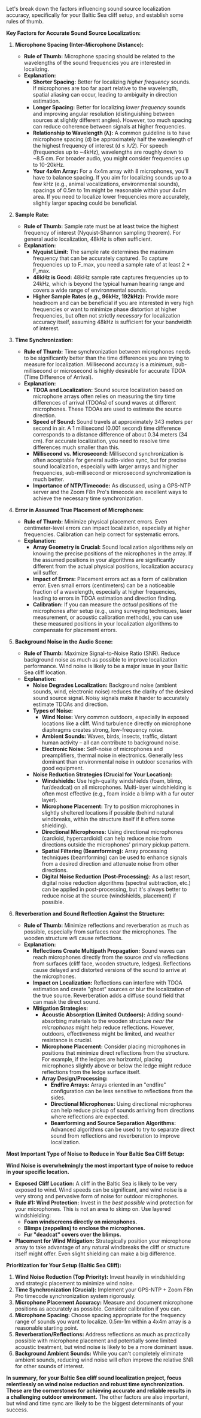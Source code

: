 Let's break down the factors influencing sound source localization accuracy, specifically for your Baltic Sea cliff setup, and establish some rules of thumb.

**Key Factors for Accurate Sound Source Localization:**

1. **Microphone Spacing (Inter-Microphone Distance):**

   * **Rule of Thumb:**  Microphone spacing should be related to the wavelengths of the sound frequencies you are interested in localizing.
   * **Explanation:**
      * **Shorter Spacing:** Better for localizing *higher frequency* sounds.  If microphones are too far apart relative to the wavelength, spatial aliasing can occur, leading to ambiguity in direction estimation.
      * **Longer Spacing:** Better for localizing *lower frequency* sounds and improving angular resolution (distinguishing between sources at slightly different angles). However, too much spacing can reduce coherence between signals at higher frequencies.
      * **Relationship to Wavelength (λ):**  A common guideline is to have microphone spacing (d) be approximately half the wavelength of the highest frequency of interest (d ≤ λ/2).  For speech (frequencies up to ~4kHz), wavelengths are roughly down to ~8.5 cm. For broader audio, you might consider frequencies up to 10-20kHz.
      * **Your 4x4m Array:** For a 4x4m array with 8 microphones, you'll have to balance spacing.  If you aim for localizing sounds up to a few kHz (e.g., animal vocalizations, environmental sounds), spacings of 0.5m to 1m might be reasonable within your 4x4m area.  If you need to localize lower frequencies more accurately, slightly larger spacing could be beneficial.

2. **Sample Rate:**

   * **Rule of Thumb:** Sample rate must be at least twice the highest frequency of interest (Nyquist-Shannon sampling theorem).  For general audio localization, 48kHz is often sufficient.
   * **Explanation:**
      * **Nyquist Limit:**  The sample rate determines the maximum frequency that can be accurately captured.  To capture frequencies up to F_max, you need a sample rate of at least 2 * F_max.
      * **48kHz is Good:** 48kHz sample rate captures frequencies up to 24kHz, which is beyond the typical human hearing range and covers a wide range of environmental sounds.
      * **Higher Sample Rates (e.g., 96kHz, 192kHz):**  Provide more headroom and can be beneficial if you are interested in very high frequencies or want to minimize phase distortion at higher frequencies, but often not strictly *necessary* for localization accuracy itself, assuming 48kHz is sufficient for your bandwidth of interest.

3. **Time Synchronization:**

   * **Rule of Thumb:**  Time synchronization between microphones needs to be significantly better than the time differences you are trying to measure for localization.  Millisecond accuracy is a *minimum*, sub-millisecond or microsecond is highly desirable for accurate TDOA (Time Difference of Arrival).
   * **Explanation:**
      * **TDOA and Localization:** Sound source localization based on microphone arrays often relies on measuring the tiny time differences of arrival (TDOAs) of sound waves at different microphones.  These TDOAs are used to estimate the source direction.
      * **Speed of Sound:** Sound travels at approximately 343 meters per second in air.  A 1 millisecond (0.001 second) time difference corresponds to a distance difference of about 0.34 meters (34 cm).  For accurate localization, you need to resolve time differences much smaller than this.
      * **Millisecond vs. Microsecond:** Millisecond synchronization is often acceptable for general audio-video sync, but for precise sound localization, especially with larger arrays and higher frequencies, sub-millisecond or microsecond synchronization is much better.
      * **Importance of NTP/Timecode:**  As discussed, using a GPS-NTP server and the Zoom F8n Pro's timecode are excellent ways to achieve the necessary time synchronization.

4. **Error in Assumed True Placement of Microphones:**

   * **Rule of Thumb:**  Minimize physical placement errors. Even centimeter-level errors can impact localization, especially at higher frequencies. Calibration can help correct for systematic errors.
   * **Explanation:**
      * **Array Geometry is Crucial:** Sound localization algorithms rely on knowing the precise positions of the microphones in the array.  If the assumed positions in your algorithms are significantly different from the actual physical positions, localization accuracy will suffer.
      * **Impact of Errors:**  Placement errors act as a form of calibration error.  Even small errors (centimeters) can be a noticeable fraction of a wavelength, especially at higher frequencies, leading to errors in TDOA estimation and direction finding.
      * **Calibration:** If you can measure the *actual* positions of the microphones after setup (e.g., using surveying techniques, laser measurement, or acoustic calibration methods), you can use these measured positions in your localization algorithms to compensate for placement errors.

5. **Background Noise in the Audio Scene:**

   * **Rule of Thumb:**  Maximize Signal-to-Noise Ratio (SNR). Reduce background noise as much as possible to improve localization performance.  Wind noise is likely to be a major issue in your Baltic Sea cliff location.
   * **Explanation:**
      * **Noise Degrades Localization:** Background noise (ambient sounds, wind, electronic noise) reduces the clarity of the desired sound source signal.  Noisy signals make it harder to accurately estimate TDOAs and direction.
      * **Types of Noise:**
         * **Wind Noise:**  Very common outdoors, especially in exposed locations like a cliff.  Wind turbulence directly on microphone diaphragms creates strong, low-frequency noise.
         * **Ambient Sounds:**  Waves, birds, insects, traffic, distant human activity – all can contribute to background noise.
         * **Electronic Noise:**  Self-noise of microphones and preamplifiers, thermal noise in electronics.  Generally less dominant than environmental noise in outdoor scenarios with good equipment.
      * **Noise Reduction Strategies (Crucial for Your Location):**
         * **Windshields:**  Use high-quality windshields (foam, blimp, fur/deadcat) on all microphones.  Multi-layer windshielding is often most effective (e.g., foam inside a blimp with a fur outer layer).
         * **Microphone Placement:**  Try to position microphones in slightly sheltered locations if possible (behind natural windbreaks, within the structure itself if it offers some shielding).
         * **Directional Microphones:**  Using directional microphones (cardioid, hypercardioid) can help reduce noise from directions outside the microphones' primary pickup pattern.
         * **Spatial Filtering (Beamforming):**  Array processing techniques (beamforming) can be used to enhance signals from a desired direction and attenuate noise from other directions.
         * **Digital Noise Reduction (Post-Processing):**  As a last resort, digital noise reduction algorithms (spectral subtraction, etc.) can be applied in post-processing, but it's always better to reduce noise at the source (windshields, placement) if possible.

6. **Reverberation and Sound Reflection Against the Structure:**

   * **Rule of Thumb:** Minimize reflections and reverberation as much as possible, especially from surfaces near the microphones.  The wooden structure *will* cause reflections.
   * **Explanation:**
      * **Reflections Create Multipath Propagation:** Sound waves can reach microphones directly from the source *and* via reflections from surfaces (cliff face, wooden structure, ledges).  Reflections cause delayed and distorted versions of the sound to arrive at the microphones.
      * **Impact on Localization:** Reflections can interfere with TDOA estimation and create "ghost" sources or blur the localization of the true source.  Reverberation adds a diffuse sound field that can mask the direct sound.
      * **Mitigation Strategies:**
         * **Acoustic Absorption (Limited Outdoors):**  Adding sound-absorbing materials to the wooden structure *near the microphones* might help reduce reflections.  However, outdoors, effectiveness might be limited, and weather resistance is crucial.
         * **Microphone Placement:**  Consider placing microphones in positions that minimize direct reflections from the structure.  For example, if the ledges are horizontal, placing microphones slightly above or below the ledge might reduce reflections from the ledge surface itself.
         * **Array Design/Processing:**
            * **Endfire Arrays:**  Arrays oriented in an "endfire" configuration can be less sensitive to reflections from the sides.
            * **Directional Microphones:**  Using directional microphones can help reduce pickup of sounds arriving from directions where reflections are expected.
            * **Beamforming and Source Separation Algorithms:** Advanced algorithms can be used to try to separate direct sound from reflections and reverberation to improve localization.

**Most Important Type of Noise to Reduce in Your Baltic Sea Cliff Setup:**

**Wind Noise is overwhelmingly the most important type of noise to reduce in your specific location.**

* **Exposed Cliff Location:** A cliff in the Baltic Sea is likely to be very exposed to wind. Wind speeds can be significant, and wind noise is a very strong and pervasive form of noise for outdoor microphones.
* **Rule #1: Wind Protection:** Invest in the *best possible* wind protection for your microphones. This is not an area to skimp on.  Use layered windshielding:
    * **Foam windscreens directly on microphones.**
    * **Blimps (zeppelins) to enclose the microphones.**
    * **Fur "deadcat" covers over the blimps.**
* **Placement for Wind Mitigation:**  Strategically position your microphone array to take advantage of any natural windbreaks the cliff or structure itself might offer.  Even slight shielding can make a big difference.

**Prioritization for Your Setup (Baltic Sea Cliff):**

1. **Wind Noise Reduction (Top Priority):**  Invest heavily in windshielding and strategic placement to minimize wind noise.
2. **Time Synchronization (Crucial):**  Implement your GPS-NTP + Zoom F8n Pro timecode synchronization system rigorously.
3. **Microphone Placement Accuracy:**  Measure and document microphone positions as accurately as possible. Consider calibration if you can.
4. **Microphone Spacing:** Choose spacing appropriate for the frequency range of sounds you want to localize. 0.5m-1m within a 4x4m array is a reasonable starting point.
5. **Reverberation/Reflections:**  Address reflections as much as practically possible with microphone placement and potentially some limited acoustic treatment, but wind noise is likely to be a more dominant issue.
6. **Background Ambient Sounds:**  While you can't completely eliminate ambient sounds, reducing wind noise will often improve the relative SNR for other sounds of interest.

**In summary, for your Baltic Sea cliff sound localization project, focus relentlessly on wind noise reduction and robust time synchronization. These are the cornerstones for achieving accurate and reliable results in a challenging outdoor environment.**  The other factors are also important, but wind and time sync are likely to be the biggest determinants of your success.
